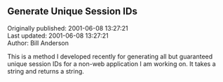 ## Generate Unique Session IDs  
Originally published: 2001-06-08 13:27:21  
Last updated: 2001-06-08 13:27:21  
Author: Bill Anderson  
  
This is a method I developed recently for generating all but guaranteed unique session IDs for a non-web application I am working on. It takes a string and returns a string.